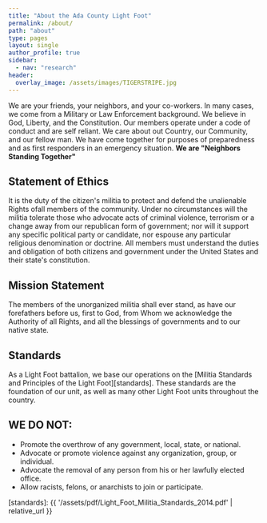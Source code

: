 ```yaml
---
title: "About the Ada County Light Foot"
permalink: /about/
path: "about"
type: pages
layout: single
author_profile: true
sidebar:
  - nav: "research"
header:
  overlay_image: /assets/images/TIGERSTRIPE.jpg
---
```


We are your friends, your neighbors, and your co-workers. In many cases, we come from a Military or Law Enforcement background. We believe in God, Liberty, and the Constitution. Our members operate under a code of conduct and are self reliant. We care about out Country, our Community, and our fellow man. We have come together for purposes of preparedness and as first responders in an emergency situation. **We are "Neighbors Standing Together"**

## Statement of Ethics

It is the duty of the citizen's militia to protect and defend the unalienable Rights ofall members of the community. Under no circumstances will the militia tolerate those who advocate acts of criminal violence, terrorism or a change away from our republican form of government; nor will it support any specific political party or candidate, nor espouse any particular religious denomination or doctrine. All members must understand the duties and obligation of both citizens and government under the United States and their state's constitution.

## Mission Statement

The members of the unorganized militia shall ever stand, as have our forefathers before us, first to God, from Whom we acknowledge the Authority of all Rights, and all the blessings of governments and to our native state.

## Standards

As a Light Foot battalion, we base our operations on the [Militia Standards and Principles of the Light Foot][standards]. These standards are the foundation of our unit, as well as many other Light Foot units throughout the country.

## WE DO NOT:
 
* Promote the overthrow of any government, local, state, or national. 
* Advocate or promote violence against any organization, group, or individual. 
* Advocate the removal of any person from his or her lawfully elected office. 
* Allow racists, felons, or anarchists to join or participate. 

[standards]: {{ '/assets/pdf/Light_Foot_Militia_Standards_2014.pdf' | relative_url }}
